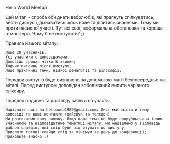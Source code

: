 Hello World Meetup

Цей мітап - спроба об’єднати веболюбів, які прагнуть спілкуватись, вести дискусії, дізнаватись щось нове та ділитись знаннями. Тому ми проти пасивної участі. Тут всі свої, неформальна обстановка та хороша атмосфера. Чому б не виступити? ;)

Правила нашого мітапу:

    Лише 20 учасників;
    Усі учасники є доповідачами;
    Доповідь триває чітко 5 хвилин;
    Жодних питаннь після виступу;
    Лише практичні теми, ніякої демагогії та філософії;

Порядок виступів буде визначено за допомогою магії безпосередньо на мітапі. Перед виступом доповідач зобов’язаний випити чарівного еліксиру.

Порядок подання та розгляду заявки на участь:

    Надіслати лист на helloweb1989@gmail.com. Лист має містити тему доповіді та ваші контакти (фейсбук та телефон);
    Ми розглянемо вашу заявку. Якщо ваша тема не буде продубльована іншим учасником та відповідатиме тематиці мітапу, ми надішлемо у відповідь шаблон слайдів, які слід буде підготувати до виступу;
    Прислати готові слайди слід як мінімум за день до конференції;
    Приходьте вчасно ;)
